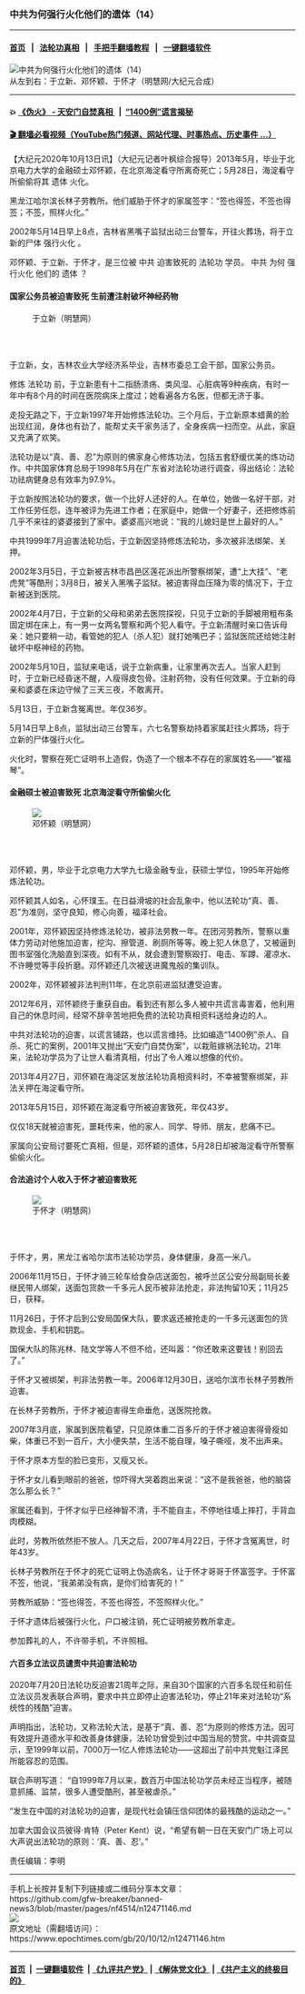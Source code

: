 ### 中共为何强行火化他们的遗体（14）
------------------------

#### [首页](https://github.com/gfw-breaker/banned-news3/blob/master/README.md) &nbsp;&nbsp;|&nbsp;&nbsp; [法轮功真相](https://github.com/begood0513/basic/blob/master/README.md)  &nbsp;&nbsp;|&nbsp;&nbsp; [手把手翻墙教程](https://github.com/gfw-breaker/guides/wiki)  &nbsp;&nbsp;|&nbsp;&nbsp; [一键翻墙软件](https://github.com/gfw-breaker/nogfw/blob/master/README.md)  



<div><img alt="中共为何强行火化他们的遗体（14）" class="attachment-djy_600_400 size-djy_600_400 wp-post-image" src="https://i.epochtimes.com/assets/uploads/2020/10/A4-1-2.jpg"/>
<div class="caption">
 从左到右：于立新、邓怀颖、于怀才（明慧网/大纪元合成）
</div></div><hr/>

#### 💥 [《伪火》 - 天安门自焚真相 ](http://158.247.195.190:10000/videos/blog/weihuo.html)&nbsp; |&nbsp; [“1400例”谎言揭秘  ](http://158.247.195.190:10000/videos/blog/jiexi1400.html)

#### [ 🎬  翻墙必看视频（YouTube热门频道、网站代理、时事热点、历史事件 ...）](https://github.com/gfw-breaker/links/blob/master/banned.md)

<div><p>
 【大纪元2020年10月13日讯】（大纪元记者叶枫综合报导）2013年5月，毕业于北京电力大学的金融硕士邓怀颖，在北京海淀看守所离奇死亡；5月28日，海淀看守所偷偷将其
 <ok href="https://www.epochtimes.com/gb/tag/%E9%81%97%E4%BD%93.html">
  遗体
 </ok>
 火化。
</p>
<p>
 黑龙江哈尔滨长林子劳教所。他们威胁于怀才的家属签字：“签也得签，不签也得签；不签，照样火化。”
</p>
<p>
 2002年5月14日早上8点，吉林省黑嘴子监狱出动三台警车，开往火葬场，将于立新的尸体
 <ok href="https://www.epochtimes.com/gb/tag/%E5%BC%BA%E8%A1%8C%E7%81%AB%E5%8C%96.html">
  强行火化
 </ok>
 。
</p>
<p>
 邓怀颖、于立新、于怀才，是三位被
 <ok href="https://www.epochtimes.com/gb/tag/%E4%B8%AD%E5%85%B1.html">
  中共
 </ok>
 迫害致死的
 <ok href="https://www.epochtimes.com/gb/tag/%E6%B3%95%E8%BD%AE%E5%8A%9F.html">
  法轮功
 </ok>
 学员。
 <ok href="https://www.epochtimes.com/gb/tag/%E4%B8%AD%E5%85%B1.html">
  中共
 </ok>
 为何
 <ok href="https://www.epochtimes.com/gb/tag/%E5%BC%BA%E8%A1%8C%E7%81%AB%E5%8C%96.html">
  强行火化
 </ok>
 他们的
 <ok href="https://www.epochtimes.com/gb/tag/%E9%81%97%E4%BD%93.html">
  遗体
 </ok>
 ？
</p>
<h4>
 国家公务员被迫害致死 生前遭注射破坏神经药物
</h4>
<figure class="wp-caption aligncenter" id="attachment_12471163" style="width: 200px">
 <ok href="https://i.epochtimes.com/assets/uploads/2020/10/A1.jpg">
  <img alt="" class="size-full wp-image-12471163" src="https://i.epochtimes.com/assets/uploads/2020/10/A1.jpg"/>
 </ok>
 <br/><figcaption class="wp-caption-text">
  于立新（明慧网）
 </figcaption><br/>
</figure><br/>
<p>
 于立新，女，吉林农业大学经济系毕业，吉林市委总工会干部，国家公务员。
</p>
<p>
 修炼
 <ok href="https://www.epochtimes.com/gb/tag/%E6%B3%95%E8%BD%AE%E5%8A%9F.html">
  法轮功
 </ok>
 前，于立新患有十二指肠溃疡、类风湿、心脏病等9种疾病，有时一年中有8个月的时间在医院病床上度过；她看遍各方名医，但都无济于事。
</p>
<p>
 走投无路之下，于立新1997年开始修炼法轮功。三个月后，于立新原本蜡黄的脸出现红润，身体也有劲了，能帮丈夫干家务活了，全身疾病一扫而空。从此，家庭又充满了欢笑。
</p>
<p>
 法轮功是以“真、善、忍”为原则的佛家身心修炼功法，包括五套舒缓优美的炼功动作。中共国家体育总局于1998年5月在广东省对法轮功进行调查，得出结论：法轮功祛病健身总有效率为97.9%。
</p>
<p>
 于立新按照法轮功的要求，做一个比好人还好的人。在单位，她做一名好干部，对工作任劳任怨，连年被评为先进工作者；在家庭中，她做一个好妻子，还把修炼前几乎不来往的婆婆接到了家中。婆婆高兴地说：“我的儿媳妇是世上最好的人。”
</p>
<p>
 中共1999年7月迫害法轮功后，于立新因坚持修炼法轮功，多次被非法绑架、关押。
</p>
<p>
 2002年3月5日，于立新被吉林市昌邑区莲花派出所警察绑架，遭“上大挂”、“老虎凳”等酷刑；3月8日，被关入黑嘴子监狱。被迫害得血压降为零的情况下，于立新被送到医院。
</p>
<p>
 2002年4月7日，于立新的父母和弟弟去医院探视，只见于立新的手脚被用粗布条固定绑在床上，有一男一女两名警察和两个犯人看守。于立新清醒时亲口告诉母亲：她只要稍一动，看管她的犯人（杀人犯）就打她嘴巴子；监狱医院还给她注射破坏中枢神经的药物。
</p>
<p>
 2002年5月10日，监狱来电话，说于立新病重，让家里再次去人。当家人赶到时，于立新已经昏迷不醒，人瘦得皮包骨。注射药物，没有任何效果。于立新的母亲和婆婆在床边守候了三天三夜，不敢离开。
</p>
<p>
 5月13日，于立新含冤离世。年仅36岁。
</p>
<p>
 5月14日早上8点，监狱出动三台警车，六七名警察劫持着家属赶往火葬场，将于立新的尸体强行火化。
</p>
<p>
 火化时，警察在死亡证明书上造假，伪造了一个根本不存在的家属姓名——“崔福琴”。
</p>
<h4>
 金融硕士被迫害致死 北京海淀看守所偷偷火化
</h4>
<figure class="wp-caption aligncenter" style="width: 200px">
 <ok href="http://www.minghui.org/mh/article_images/2013-6-27-minghui-pohai-death-denghuaiying.jpg">
  <img class="size-large" src="http://www.minghui.org/mh/article_images/2013-6-27-minghui-pohai-death-denghuaiying.jpg"/>
 </ok>
 <br/><figcaption class="wp-caption-text">
  邓怀颖（明慧网）
 </figcaption><br/>
</figure><br/>
<p>
 邓怀颖，男，毕业于北京电力大学九七级金融专业，获硕士学位，1995年开始修炼法轮功。
</p>
<p>
 邓怀颖其人如名，心怀璞玉。在日益滑坡的社会乱象中，他以法轮功“真、善、忍”为准则，坚守良知，修心向善，福泽社会。
</p>
<p>
 2001年，邓怀颖因坚持修炼法轮功，被非法劳教一年。在团河劳教所，警察以重体力劳动对他施加迫害，挖沟、擦管道、刷厕所等等。晚上犯人休息了，又被逼到图书室强化洗脑直到深夜。如有不从，就会遭到警察殴打、电击、军蹲、灌凉水、不许睡觉等手段折磨。邓怀颖还几次被送进魔鬼般的集训队。
</p>
<p>
 2002年，邓怀颖被非法判刑11年，在北京前进监狱遭受迫害。
</p>
<p>
 2012年6月，邓怀颖终于重获自由。看到还有那么多人被中共谎言毒害着，他利用自己的休息时间，经常不辞辛苦地把免费的法轮功真相资料送给身边的人。
</p>
<p>
 中共对法轮功的迫害，以谎言铺路，也以谎言维持。比如编造“1400例”杀人、自杀、死亡的案例，2001年又抛出“天安门自焚伪案”，以栽赃嫁祸法轮功。21年来，法轮功学员为了让世人看清真相，付出了令人难以想像的代价。
</p>
<p>
 2013年4月27日，邓怀颖在海淀区发放法轮功真相资料时，不幸被警察绑架，非法关押在海淀看守所。
</p>
<p>
 2013年5月15日，邓怀颖在海淀看守所被迫害致死，年仅43岁。
</p>
<p>
 仅仅18天就被迫害死，噩耗传来，他的家人、同学、导师、朋友，悲痛不已。
</p>
<p>
 家属向公安局讨要死亡真相，但是，邓怀颖的遗体，5月28日却被海淀看守所警察偷偷火化。
</p>
<h4>
 合法追讨个人收入于怀才被迫害致死
</h4>
<figure class="wp-caption aligncenter" style="width: 200px">
 <ok href="http://www.minghui.org/mh/article_images/2007-5-22-yuhuaicai.jpg">
  <img class="size-large" src="http://www.minghui.org/mh/article_images/2007-5-22-yuhuaicai.jpg"/>
 </ok>
 <br/><figcaption class="wp-caption-text">
  于怀才（明慧网）
 </figcaption><br/>
</figure><br/>
<p>
 于怀才，男，黑龙江省哈尔滨市法轮功学员，身体健康，身高一米八。
</p>
<p>
 2006年11月15日，于怀才骑三轮车给食杂店送面包，被呼兰区公安分局副局长姜继民带人绑架，送面包货款一千多元人民币被非法抢走，非法拘留10天；11月25日，获释。
</p>
<p>
 11月26日，于怀才后到公安局国保大队，要求返还被抢走的一千多元送面包的货款现金、手机和钥匙。
</p>
<p>
 国保大队的陈兆林、陆文学等人不但不给，还叫嚣：“你还敢来这要钱！别回去了。”
</p>
<p>
 于怀才又被绑架，判非法劳教一年。2006年12月30日，送哈尔滨市长林子劳教所迫害。
</p>
<p>
 在长林子劳教所，于怀才被迫害得生命垂危，送医院抢救。
</p>
<p>
 2007年3月底，家属到医院看望，只见原体重二百多斤的于怀才被迫害得骨瘦如柴，体重已不到一百斤，大小便失禁，生活不能自理，嗓子嘶哑，发不出声来。
</p>
<p>
 于怀才原本方型的脸已变形，又瘦又长。
</p>
<p>
 于怀才女儿看到眼前的爸爸，惊吓得大哭着跑出来说：“这不是我爸爸，他的脑袋怎么那么长？”
</p>
<p>
 家属还看到，于怀才似乎已经神智不清，手不能自主，不停地往墙上摔打，手背血肉模糊。
</p>
<p>
 此时，劳教所依然拒不放人。几天之后，2007年4月22日，于怀才含冤离世，时年43岁。
</p>
<p>
 长林子劳教所在于怀才的死亡证明上伪造病名，让于怀才哥哥于怀富签字。于怀富不签，他说，“我弟弟没有病，是你们给害死的！”
</p>
<p>
 劳教所威胁：“签也得签，不签也得签，不签照样火化。”
</p>
<p>
 于怀才遗体后被强行火化，户口被注销，死亡证明被劳教所拿走。
</p>
<p>
 参加葬礼的人，不许带手机，不许照相。
</p>
<h4>
 六百多立法议员谴责中共迫害法轮功
</h4>
<p>
 2020年7月20日法轮功反迫害21周年之际，来自30个国家的六百多名现任和前任立法议员发表联合声明，要求中共立即停止迫害法轮功，停止21年来对法轮功“系统性的残酷”迫害。
</p>
<p>
 声明指出，法轮功，又称法轮大法，是基于“真、善、忍”为原则的修炼方法。因可有效提升道德水平和改善身体健康，法轮功曾受到过中国当局的赞赏。中共调查显示，至1999年以前，7000万—1亿人修炼法轮功——这超出了前中共党魁江泽民所能容忍的范围。
</p>
<p>
 联合声明写道： “自1999年7月以来，数百万中国法轮功学员未经正当程序，被随意抓捕、监禁，很多人遭受酷刑，甚至被虐杀。”
</p>
<p>
 “发生在中国的对法轮功的迫害，是现代社会镇压信仰团体的最残酷的运动之一。”
</p>
<p>
 加拿大国会议员彼得·肯特（Peter Kent）说，“希望有朝一日在天安门广场上可以大声说出法轮功的原则：‘真、善、忍’。”
</p>
<p>
 责任编辑：李明
</p>
</div>
<hr/>
手机上长按并复制下列链接或二维码分享本文章：<br/>
https://github.com/gfw-breaker/banned-news3/blob/master/pages/nf4514/n12471146.md <br/>
<a href='https://github.com/gfw-breaker/banned-news3/blob/master/pages/nf4514/n12471146.md'><img src='https://github.com/gfw-breaker/banned-news3/blob/master/pages/nf4514/n12471146.md.png'/></a> <br/>
原文地址（需翻墙访问）：https://www.epochtimes.com/gb/20/10/12/n12471146.htm


------------------------
#### [首页](https://github.com/gfw-breaker/banned-news3/blob/master/README.md) &nbsp;|&nbsp; [一键翻墙软件](https://github.com/gfw-breaker/nogfw/blob/master/README.md) &nbsp;| [《九评共产党》](https://github.com/gfw-breaker/9ping.md/blob/master/README.md#九评之一评共产党是什么) | [《解体党文化》](https://github.com/gfw-breaker/jtdwh.md/blob/master/README.md) | [《共产主义的终极目的》](https://github.com/gfw-breaker/gczydzjmd.md/blob/master/README.md)


<img src='http://gfw-breaker.win/banned-news3/pages/nf4514/n12471146.md' width='0px' height='0px'/>